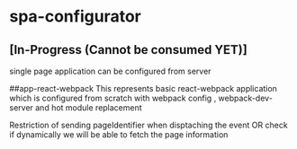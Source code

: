 # spa-configurator
## [In-Progress (Cannot be consumed YET)]
single page application can be configured from server



##app-react-webpack
This represents basic react-webpack application which is configured from scratch with webpack config , webpack-dev-server and hot module replacement


Restriction of sending pageIdentifier when disptaching the event
 OR 
check if dynamically we will be able to fetch the page information
